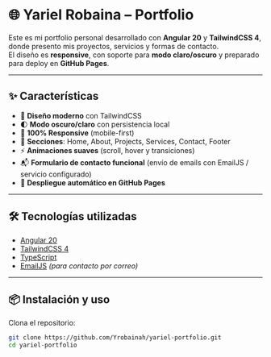 # 🌐 Yariel Robaina – Portfolio

Este es mi portfolio personal desarrollado con **Angular 20** y **TailwindCSS 4**, donde presento mis proyectos, servicios y formas de contacto.  
El diseño es **responsive**, con soporte para **modo claro/oscuro** y preparado para deploy en **GitHub Pages**.

---

## ✨ Características

- 🎨 **Diseño moderno** con TailwindCSS  
- 🌓 **Modo oscuro/claro** con persistencia local  
- 📱 **100% Responsive** (mobile-first)  
- 📂 **Secciones**: Home, About, Projects, Services, Contact, Footer  
- ⚡ **Animaciones suaves** (scroll, hover y transiciones)  
- 📬 **Formulario de contacto funcional** (envío de emails con EmailJS / servicio configurado)  
- 🚀 **Despliegue automático en GitHub Pages**  

---

## 🛠️ Tecnologías utilizadas

- [Angular 20](https://angular.dev)  
- [TailwindCSS 4](https://tailwindcss.com)  
- [TypeScript](https://www.typescriptlang.org/)  
- [EmailJS](https://www.emailjs.com/) *(para contacto por correo)*  

---

## 📦 Instalación y uso

Clona el repositorio:

```bash
git clone https://github.com/Yrobainah/yariel-portfolio.git
cd yariel-portfolio
